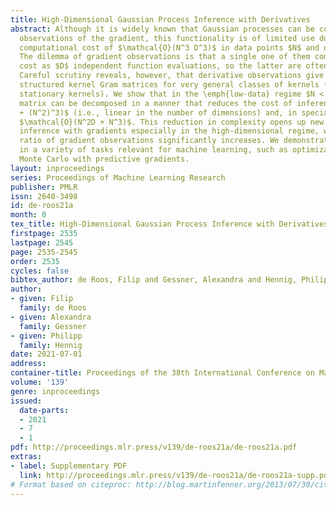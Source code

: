 ```yaml
---
title: High-Dimensional Gaussian Process Inference with Derivatives
abstract: Although it is widely known that Gaussian processes can be conditioned on
  observations of the gradient, this functionality is of limited use due to the prohibitive
  computational cost of $\mathcal{O}(N^3 D^3)$ in data points $N$ and dimension $D$.
  The dilemma of gradient observations is that a single one of them comes at the same
  cost as $D$ independent function evaluations, so the latter are often preferred.
  Careful scrutiny reveals, however, that derivative observations give rise to highly
  structured kernel Gram matrices for very general classes of kernels (inter alia,
  stationary kernels). We show that in the \emph{low-data} regime $N < D$, the Gram
  matrix can be decomposed in a manner that reduces the cost of inference to $\mathcal{O}(N^2D
  + (N^2)^3)$ (i.e., linear in the number of dimensions) and, in special cases, to
  $\mathcal{O}(N^2D + N^3)$. This reduction in complexity opens up new use-cases for
  inference with gradients especially in the high-dimensional regime, where the information-to-cost
  ratio of gradient observations significantly increases. We demonstrate this potential
  in a variety of tasks relevant for machine learning, such as optimization and Hamiltonian
  Monte Carlo with predictive gradients.
layout: inproceedings
series: Proceedings of Machine Learning Research
publisher: PMLR
issn: 2640-3498
id: de-roos21a
month: 0
tex_title: High-Dimensional Gaussian Process Inference with Derivatives
firstpage: 2535
lastpage: 2545
page: 2535-2545
order: 2535
cycles: false
bibtex_author: de Roos, Filip and Gessner, Alexandra and Hennig, Philipp
author:
- given: Filip
  family: de Roos
- given: Alexandra
  family: Gessner
- given: Philipp
  family: Hennig
date: 2021-07-01
address:
container-title: Proceedings of the 38th International Conference on Machine Learning
volume: '139'
genre: inproceedings
issued:
  date-parts:
  - 2021
  - 7
  - 1
pdf: http://proceedings.mlr.press/v139/de-roos21a/de-roos21a.pdf
extras:
- label: Supplementary PDF
  link: http://proceedings.mlr.press/v139/de-roos21a/de-roos21a-supp.pdf
# Format based on citeproc: http://blog.martinfenner.org/2013/07/30/citeproc-yaml-for-bibliographies/
---
```

